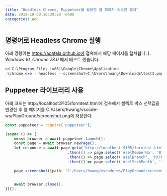 ```yaml
---
title: "Headless Chrome, Puppeteer를 활용한 웹 페이지 스크린 캡쳐"
date: 2019-10-30 10:39:28 -0400
categories: Web
---
```


## 명령어로 Headless Chrome 실행

아래 명령어는 https://acafela.github.io에 접속해서 해당 페이지를 캡쳐합니다.
*Windows 10, Chrome 78.0* 에서 테스트 했습니다.

```powershell
cd C:\Program Files (x86)\Google\Chrome\Application
.\chrome.exe --headless --screenshot=C:\Users\hwang\Downloads\test1.png --window-size=1000,1000 --default-background-color=0 https://acafela.github.io --virtual-time-budget=1000
```

## Puppeteer 라이브러리 사용

아래 코드는 http://localhost:9105/formtest.html에 접속해서 셀렉트 박스 선택값을 변경한 후
웹 페이지를 C:/Users/hwang/vscode-ws/PlayGround/screenshot.png에 저장한다.

```javascript
const puppeteer = require('puppeteer');

(async () => {
    const browser = await puppeteer.launch();
    const page = await browser.newPage();
    let response = await page.goto('http://localhost:9105/formtest.html', {waitUntil : "networkidle0" })
                            .then(() => page.select('#selMemberNo', '07730063'))
                            .then(() => page.select('#selBranch', 'RKT01'))
                            .then(() => page.select('#selSrchMonth', '11'));

    page.screenshot({path: 'C:/Users/hwang/vscode-ws/PlayGround/screenshot.png'})


    await browser.close();
})();
```
